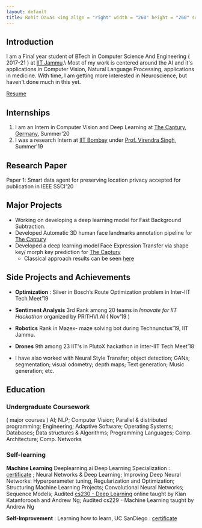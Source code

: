 ```yaml
---
layout: default
title: Rohit Davas <img align = "right" width = "260" height = "260" src="/Images/Rohit.jpeg" alt="Rohit"/> 
--- 
```


## Introduction

I am a Final year student of BTech in Computer Science And Engineering ( 2017-21 ) at [IIT Jammu](https://iitjammu.ac.in/).\\
Most of my work is centered around the AI and it's applications in Computer Vision, Natural Language Processing, applications in medicine. With time, I am getting more interested in Neuroscience, but haven't done much in this yet. 

[Resume](./resume/Rohit_Kumar.pdf)

## Internships

1. I am an Intern in Computer Vision and Deep Learning at [The Captury, Germany](http://thecaptury.com/), Summer'20
1. I was a research Intern at [IIT Bombay](http://www.iitb.ac.in/) under [Prof. Virendra Singh](https://www.ee.iitb.ac.in/~viren/), Summer'19 

## Research Paper

Paper 1: Smart data agent for preserving location privacy accepted for publication in IEEE SSCI'20

## Major Projects

- Working on developing a deep learning model for Fast Background Subtraction. 
- Developed Automatic 3D human face landmarks annotation pipeline for [The Captury](https://captury.com/)
- Developed a deep learning model Face Expression Transfer via shape key/ morph key prediction  for [The Captury](https://captury.com/)
  - Classical approach results can be seen [here](https://drive.google.com/file/d/1-uA78oCkMkEz8hkRawuLq6v3ygjMEkBF/view) 

## Side Projects and Achievements

- **Optimization** : Silver in Bosch’s Route Optimization problem in Inter-IIT Tech Meet’19 

- **Sentiment Analysis** 3rd Rank among 20 teams in *Innovate for IIT Hackathon* organized by PRITHVI.AI ( Nov’19 ) 
- **Robotics** Rank in Mazex- maze solving bot during Technunctus’19, IIT Jammu.
- **Drones** 9th among 23 IIT's in PlutoX hackathon in Inter-IIT Tech Meet’18  
- I have also worked with Neural Style Transfer; object detection; GANs; segmentation; visual odometry; depth maps; Text generation; Music generation; etc.

## Education

### Undergraduate Coursework 

( major courses ) AI; NLP; Computer Vision; Parallel & distributed programming; Engineering; Adaptive Software; Operating Systems; Databases; Data structures & Algorithms; Programming Languages; Comp. Architecture; Comp. Networks

### **Self-learning**

**Machine Learning**  Deeplearning.ai  Deep Learning Specialization : [certificate](https://github.com/rohitdavas/Certificates/blob/master/Deeplearning%20Specilisation%20Certificate.pdf) ; Neural Networks & Deep Learning; Improving Deep Neural Networks: Hyperparameter tuning, Regularization and Optimization; Structuring Machine Learning Projects; Convolutional Neural Networks; Sequence Models; Audited [cs230 - Deep Learning](https://cs230.stanford.edu/) online taught by Kian Katanforoosh and Andrew Ng; Audited cs229 - Machine Learning taught by Andrew Ng 

**Self-Improvement** : Learning how to learn, UC SanDiego : [certificate](https://github.com/rohitdavas/Certificates/blob/master/Certificate_Learning_How_To_Learn.pdf)

